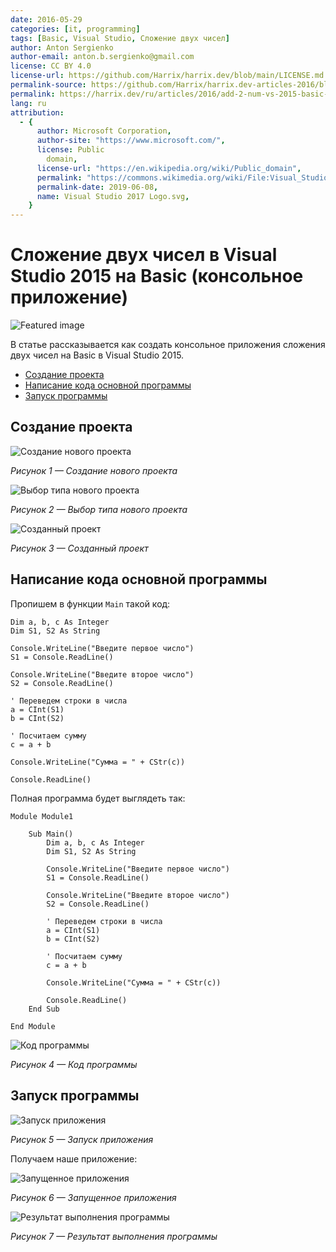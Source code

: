 ```yaml
---
date: 2016-05-29
categories: [it, programming]
tags: [Basic, Visual Studio, Сложение двух чисел]
author: Anton Sergienko
author-email: anton.b.sergienko@gmail.com
license: CC BY 4.0
license-url: https://github.com/Harrix/harrix.dev/blob/main/LICENSE.md
permalink-source: https://github.com/Harrix/harrix.dev-articles-2016/blob/main/add-2-num-vs-2015-basic-console/add-2-num-vs-2015-basic-console.md
permalink: https://harrix.dev/ru/articles/2016/add-2-num-vs-2015-basic-console/
lang: ru
attribution:
  - {
      author: Microsoft Corporation,
      author-site: "https://www.microsoft.com/",
      license: Public
        domain,
      license-url: "https://en.wikipedia.org/wiki/Public_domain",
      permalink: "https://commons.wikimedia.org/wiki/File:Visual_Studio_2017_Logo.svg",
      permalink-date: 2019-06-08,
      name: Visual Studio 2017 Logo.svg,
    }
---
```


# Сложение двух чисел в Visual Studio 2015 на Basic (консольное приложение)

![Featured image](featured-image.svg)

В статье рассказывается как создать консольное приложения сложения двух чисел на Basic в Visual Studio 2015.

- [Создание проекта](#создание-проекта)
- [Написание кода основной программы](#написание-кода-основной-программы)
- [Запуск программы](#запуск-программы)

## Создание проекта

![Создание нового проекта](img/new-project_01.png)

_Рисунок 1 — Создание нового проекта_

![Выбор типа нового проекта](img/new-project_02.png)

_Рисунок 2 — Выбор типа нового проекта_

![Созданный проект](img/new-project_03.png)

_Рисунок 3 — Созданный проект_

## Написание кода основной программы

Пропишем в функции `Main` такой код:

```bas
Dim a, b, c As Integer
Dim S1, S2 As String

Console.WriteLine("Введите первое число")
S1 = Console.ReadLine()

Console.WriteLine("Введите второе число")
S2 = Console.ReadLine()

' Переведем строки в числа
a = CInt(S1)
b = CInt(S2)

' Посчитаем сумму
c = a + b

Console.WriteLine("Сумма = " + CStr(c))

Console.ReadLine()
```

Полная программа будет выглядеть так:

```bas
Module Module1

    Sub Main()
        Dim a, b, c As Integer
        Dim S1, S2 As String

        Console.WriteLine("Введите первое число")
        S1 = Console.ReadLine()

        Console.WriteLine("Введите второе число")
        S2 = Console.ReadLine()

        ' Переведем строки в числа
        a = CInt(S1)
        b = CInt(S2)

        ' Посчитаем сумму
        c = a + b

        Console.WriteLine("Сумма = " + CStr(c))

        Console.ReadLine()
    End Sub

End Module
```

![Код программы](img/code.png)

_Рисунок 4 — Код программы_

## Запуск программы

![Запуск приложения](img/run.png)

_Рисунок 5 — Запуск приложения_

Получаем наше приложение:

![Запущенное приложения](img/result_01.png)

_Рисунок 6 — Запущенное приложения_

![Результат выполнения программы](img/result_02.png)

_Рисунок 7 — Результат выполнения программы_
